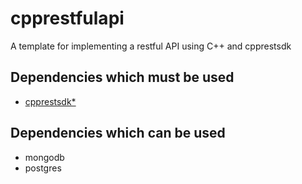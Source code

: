 # cpprestfulapi
A template for implementing a restful API using C++ and cpprestsdk

<h2>Dependencies which must be used</h2>
<ul>
  <li><a href="https://github.com/microsoft/cpprestsdk">cpprestsdk*</a></li>
</ul>

<h2>Dependencies which can be used</h2>
<ul>
  <li><a>mongodb</a></li>
  <li><a>postgres</a></li>
</ul>
